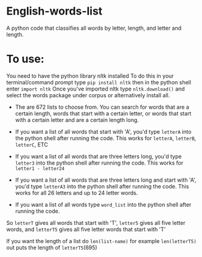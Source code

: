 # English-words-list
A python code that classifies all words by letter, length, and letter and length.
# To use:
You need to have the python library nltk installed
To do this in your terminal/command prompt type
`pip install nltk`
then in the python shell enter `import nltk` 
Once you've imported nltk type `nltk.download()` and select the words package under corpus or alternatively install all.

 + The are 672 lists to choose from. You can search for words that are a certain length, words that start with a certain letter, or words that start with a certain letter and are a certain length long.

 + If you want a list of all words that start with 'A', you'd type `letterA` into the python shell after running the code. This works for `letterA`, `letterB`, `letterC`, ETC

 + If you want a list of all words that are three letters long, you'd type `letter3` into the python shell after running the code. This works for `letter1 - letter24`

 + If you want a list of all words that are three letters long and start with 'A', you'd type `letterA3` into the python shell after running the code. This works for all 26 letters and up to 24 letter words. 

+ If you want a list of all words type `word_list` into the python shell after running the code.

So `letterT` gives all words that start with 'T', `letter5` gives all five letter words, and `letterT5` gives all five letter words that start with 'T'

If you want the length of a list do `len(list-name)` for example `len(letterT5)` out puts the length of `letterT5`(695)
